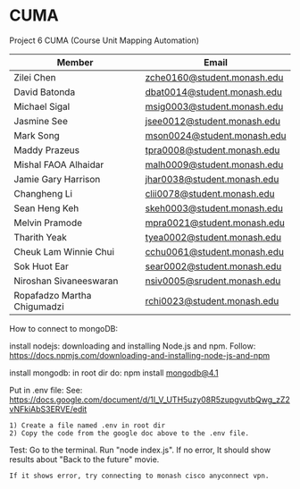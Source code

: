 # CUMA

Project 6 CUMA (Course Unit Mapping Automation)

| Member                      | Email                       |
| --------------------------- | --------------------------- |
| Zilei Chen                  | zche0160@student.monash.edu |
| David Batonda               | dbat0014@student.monash.edu |
| Michael Sigal               | msig0003@student.monash.edu |
| Jasmine See                 | jsee0012@student.monash.edu |
| Mark Song                   | mson0024@student.monash.edu |
| Maddy Prazeus               | tpra0008@student.monash.edu |
| Mishal FAOA Alhaidar        | malh0009@student.monash.edu |
| Jamie Gary Harrison         | jhar0038@student.monash.edu |
| Changheng Li                | clii0078@student.monash.edu |
| Sean Heng Keh               | skeh0003@student.monash.edu |
| Melvin Pramode              | mpra0021@student.monash.edu |
| Tharith Yeak                | tyea0002@student.monash.edu |
| Cheuk Lam Winnie Chui       | cchu0061@student.monash.edu |
| Sok Huot Ear                | sear0002@student.monash.edu |
| Niroshan Sivaneeswaran      | nsiv0005@srudent.monash.edu |
| Ropafadzo Martha Chigumadzi | rchi0023@student.monash.edu |

How to connect to mongoDB: 

install nodejs: 
    downloading and installing Node.js and npm. Follow:
    https://docs.npmjs.com/downloading-and-installing-node-js-and-npm

install mongodb: 
    in root dir do: 
    npm install mongodb@4.1

Put in .env file: 
    See: https://docs.google.com/document/d/1I_V_UTH5uzy08R5zupgvutbQwg_zZ2vNFkiAbS3ERVE/edit

    1) Create a file named .env in root dir
    2) Copy the code from the google doc above to the .env file.

Test: 
    Go to the terminal. Run "node index.js". If no error, It should show results about "Back to the future" movie. 

    If it shows error, try connecting to monash cisco anyconnect vpn.






